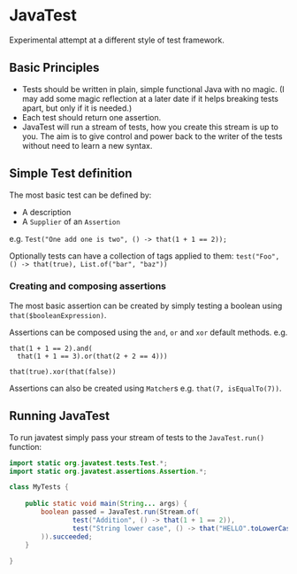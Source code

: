 # JavaTest

Experimental attempt at a different style of test framework.

## Basic Principles

- Tests should be written in plain, simple functional Java with no magic. (I may add some magic reflection at a later date if it
helps breaking tests apart, but only if it is needed.)
- Each test should return one assertion.
- JavaTest will run a stream of tests, how you create this stream is up to you. The aim is to give control and power back
 to the writer of the tests without need to learn a new syntax.

## Simple Test definition

The most basic test can be defined by:
- A description
- A `Supplier` of an `Assertion`

e.g. `Test("One add one is two", () -> that(1 + 1 == 2));`

Optionally tests can have a collection of tags applied to them: `test("Foo", () -> that(true), List.of("bar", "baz"))`

### Creating and composing assertions

The most basic assertion can be created by simply testing a boolean using `that($booleanExpression)`.

Assertions can be composed using the `and`, `or` and `xor` default methods. e.g.

```
that(1 + 1 == 2).and(
  that(1 + 1 == 3).or(that(2 + 2 == 4)))
  
that(true).xor(that(false))
````

Assertions can also be created using `Matcher`s e.g. `that(7, isEqualTo(7))`.

## Running JavaTest

To run javatest simply pass your stream of tests to the `JavaTest.run()` function: 

```java
import static org.javatest.tests.Test.*;
import static org.javatest.assertions.Assertion.*;

class MyTests {
    
    public static void main(String... args) {
        boolean passed = JavaTest.run(Stream.of(
                test("Addition", () -> that(1 + 1 == 2)),
                test("String lower case", () -> that("HELLO".toLowerCase().equals("hello")))
        )).succeeded;
    }
    
}
```
